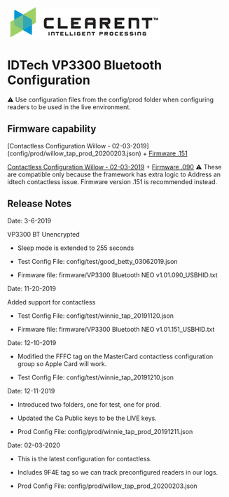 ![Screenshot](docs/clearent_logo.jpg)

# IDTech VP3300 Bluetooth Configuration

:warning: Use configuration files from the config/prod folder when configuring readers to be used in the live environment.

## Firmware capability

[Contactless Configuration Willow - 02-03-2019] (config/prod/willow_tap_prod_20200203.json) + [Firmware .151](https://github.com/clearent/IDTechVP3300BTConfig/blob/master/firmware/VP3300%20Bluetooth%20NEO%20v1.01.151_USBHID.txt)

[Contactless Configuration Willow - 02-03-2019](config/prod/willow_tap_prod_20200203.json) + [Firmware .090](https://github.com/clearent/IDTechVP3300BTConfig/blob/master/firmware/VP3300%20Bluetooth%20NEO%20v1.01.090_USBHID.txt) :warning: These are compatible only because the framework has extra logic to Address
an idtech contactless issue. Firmware version .151 is recommended instead.


## Release Notes

Date: 3-6-2019

VP3300 BT Unencrypted

* Sleep mode is extended to 255 seconds

* Test Config File: config/test/good_betty_03062019.json

* Firmware file: firmware/VP3300 Bluetooth NEO v1.01.090_USBHID.txt

Date: 11-20-2019

Added support for contactless

* Test Config File: config/test/winnie_tap_20191120.json

* Firmware file: firmware/VP3300 Bluetooth NEO v1.01.151_USBHID.txt

Date: 12-10-2019

* Modified the FFFC tag on the MasterCard contactless configuration group so Apple Card will work.

* Test Config File: config/test/winnie_tap_20191210.json

Date: 12-11-2019

* Introduced two folders, one for test, one for prod.
* Updated the Ca Public keys to be the LIVE keys.

* Prod Config File: config/prod/winnie_tap_prod_20191211.json

Date: 02-03-2020

* This is the latest configuration for contactless.
* Includes 9F4E tag so we can track preconfigured readers in our logs.


* Prod Config File: config/prod/willow_tap_prod_20200203.json
